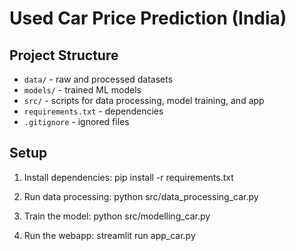 # Used Car Price Prediction (India)

## Project Structure
- `data/` - raw and processed datasets
- `models/` - trained ML models
- `src/` - scripts for data processing, model training, and app
- `requirements.txt` - dependencies
- `.gitignore` - ignored files

## Setup
1. Install dependencies:
   pip install -r requirements.txt

2. Run data processing:
   python src/data_processing_car.py

3. Train the model:
   python src/modelling_car.py

4. Run the webapp:
   streamlit run app_car.py